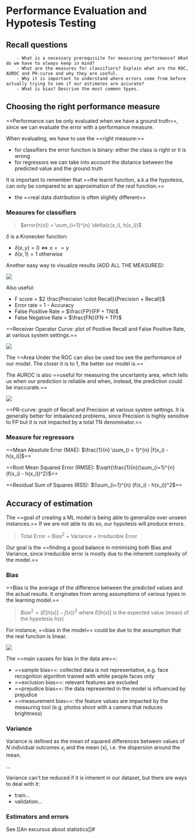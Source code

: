 # Performance Evaluation and Hypotesis Testing

## Recall questions
        - What is a necessary prerequisite for measuring performance? What do we have to always keep in mind?
        - What are the measures for classifiers? Explain what are the ROC, AUROC and PR-curve and why they are useful.
        - Why it is important to understand where errors come from before actually trying to see if our estimates are accurate?
        - What is bias? Descrive the most common tpyes.

## Choosing the right performance measure

==Performance can be only evaluated when we have a ground truth==, since we can evaluate the error with a performance measure.

When evaluating, we have to use the ==right measure:==
- for classifiers the error function is binary: either the class is right or it is wrong
- for regressors we can take into account the distance between the predicted value and the ground truth

It is important to remember that ==the learnt function, a.k.a the hypotesis, can only be compared to an approximation of the *real* function.==
- the ==real data distribution is often slightly different==

### Measures for classifiers

>$error(h(x)) = \sum_{i=1}^{n} \delta(c(x_i), h(x_i))$ 

$\delta$ is a Kronecker function:
- $\delta(x,y) = 0 \iff x==y$
- $\delta(x,1) = 1$ otherwise

Another easy way to visualize results (ADD ALL THE MEASURES):

![](./static/ML/contingency.png)

Also useful:
- F score = $2 \frac{Precision \cdot Recall}{Precision + Recall}$
- Error rate = 1 - Accuracy
- False Positive Rate = $\frac{FP}{FP + TN}$
- False Negative Rate = $\frac{FN}{FN + TP}$

==Receiver Operator Curve: plot of Positive Recall and False Positive Rate, at various system settings.==

![](./static/ML/roc.png)

The ==Area Under the ROC can also be used too see the performance of our model. The closer it is to 1, the better our model is.==

The AUROC is also ==useful for measuring the uncertainty area, which tells us when our prediction is reliable and when, instead, the prediction could be inaccurate.==

![](./static/ML/uncertainty.png)

==PR-curve: graph of Recall and Precision at various system settings. It is generally better for imbalanced problems, since Precision is highly sensitive to FP but it is not impacted by a total TN denominator.==

### Measure for regressors

==Mean Absolute Error (MAE): $\frac{1}{n} \sum_{i = 1}^{n} |f(x_i) - h(x_i)|$==

==Root Mean Squared Error (RMSE): $\sqrt{\frac{1}{n}(\sum_{i=1}^{n} (f(x_i) - h(x_i))^2}$==

==Residual Sum of Squares (RSS): $(\sum_{i=1}^{n} (f(x_i) - h(x_i))^2$==

## Accuracy of estimation

The ==goal of creating a ML model is being able to generalize over unseen instances.==
If we are not able to do so, our hypotesis will produce errors.

>Total Error = Bias$^2$ + Variance + Irreducible Error

Our goal is the ==finding a good balance in minimising both Bias and Variance, since Irreducible error is mostly due to the inherent complexity of the model.==

### Bias

==Bias is the average of the difference between the predicted values and the actual results. It originates from wrong assumptions of various types in the learning model.==

>$Bias^2=(E[h(x)] - f(x))^2$ where $E[h(x)]$ is the expected value (mean) of the hypotesis $h(x)$

For instance, ==bias in the model== could be due to the assumption that the real function is linear.

![](./static/ML/bias1.png)

The ==main causes for bias in the data are==:
- ==sample bias==: collected data is not representative, e.g. face recognition algorithm trained with white people faces only
- ==exclusion bias==: relevant features are excluded 
- ==prejudice bias==: the data represented in the model is influenced by prejudice
- ==measurement bias==: the feature values are impacted by the measuring tool (e.g. photos shoot with a camera that reduces brightness)

### Variance

Variance is defined as the mean of squared differences between values of $N$ individual outcomes $x_i$ and the mean (x), i.e. the dispersion around the mean.

...

Variance can't be reduced if it is inherent in our dataset, but there are ways to deal with it:
- train...
- validation...

### Estimators and errors

See [[An excursus about statistics]]#
